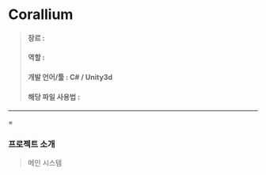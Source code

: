 # Corallium
> #### 장르 : 
> #### 역할 : 
> #### 개발 언어/툴 : C# / Unity3d
> #### 해당 파일 사용법 : 
<hr/>=

### 프로젝트 소개
> 
> 메인 시스템
